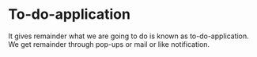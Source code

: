 # To-do-application
It gives remainder what we are going to do is known as to-do-application.
We get remainder through pop-ups or mail or like notification.
